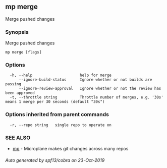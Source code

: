 ## mp merge

Merge pushed changes

### Synopsis


Merge pushed changes

```
mp merge [flags]
```

### Options

```
  -h, --help                     help for merge
      --ignore-build-status      Ignore whether or not builds are passing
      --ignore-review-approval   Ignore whether or not the review has been approved
  -t, --throttle string          Throttle number of merges, e.g. '30s' means 1 merge per 30 seconds (default "30s")
```

### Options inherited from parent commands

```
  -r, --repo string   single repo to operate on
```

### SEE ALSO
* [mp](mp.md)	 - Microplane makes git changes across many repos

###### Auto generated by spf13/cobra on 23-Oct-2019
